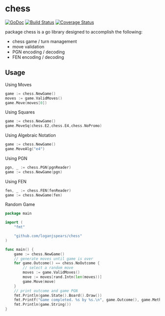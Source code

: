 # chess
[![GoDoc](https://godoc.org/github.com/loganjspears/chess?status.svg)](https://godoc.org/github.com/loganjspears/chess)
[![Build Status](https://drone.io/github.com/loganjspears/chess/status.png)](https://drone.io/github.com/loganjspears/chess/latest)
[![Coverage Status](https://coveralls.io/repos/loganjspears/chess/badge.svg?branch=master&service=github)](https://coveralls.io/github/loganjspears/chess?branch=master)

package chess is a go library designed to accomplish the following:
- chess game / turn management
- move validation
- PGN encoding / decoding
- FEN encoding / decoding

## Usage

Using Moves
```go
game := chess.NewGame()
moves := game.ValidMoves()
game.Move(moves[0])
```

Using Squares
```go
game := chess.NewGame()
game.MoveSq(chess.E2,chess.E4,chess.NoPromo)
```

Using Algebraic Notation
```go
game := chess.NewGame()
game.MoveAlg("e4")
```

Using PGN
```go
pgn, _ := chess.PGN(pgnReader)
game := chess.NewGame(pgn)
```

Using FEN
```go
fen, _ := chess.FEN(fenReader)
game := chess.NewGame(fen)
```

Random Game
```go
package main

import (
	"fmt"

	"github.com/loganjspears/chess"
)

func main() {
    game := chess.NewGame()
	// generate moves until game is over
    for game.Outcome() == chess.NoOutcome {
		// select a random move
        moves := game.ValidMoves()
        move := moves[rand.Intn(len(moves))]
		game.Move(move)
    }
	// print outcome and game PGN
	fmt.Println(game.State().Board().Draw())
	fmt.Printf("Game completed. %s by %s.\n", game.Outcome(), game.Method())
    fmt.Println(game.String())    
}
```
